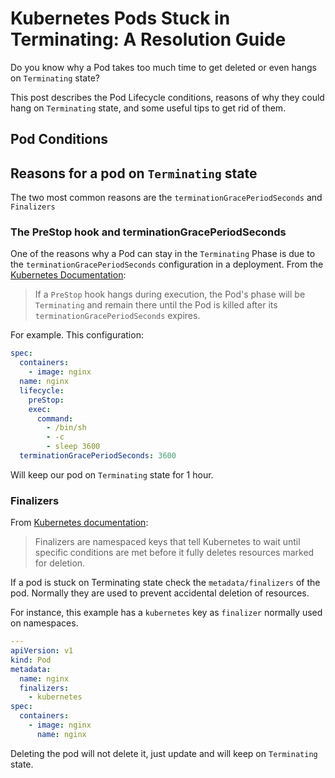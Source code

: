 # Kubernetes Pods Stuck in Terminating: A Resolution Guide

Do you know why a Pod takes too much time to get deleted or even hangs on `Terminating` state?

This post describes the Pod Lifecycle conditions, reasons of why they could hang on `Terminating` state, and some useful tips to get rid of them.

## Pod Conditions



## Reasons for a pod on `Terminating` state

The two most common reasons are the `terminationGracePeriodSeconds` and `Finalizers`

### The PreStop hook and terminationGracePeriodSeconds

One of the reasons why a Pod can stay in the `Terminating` Phase is due to the `terminationGracePeriodSeconds` configuration in a deployment. From the [Kubernetes Documentation](https://kubernetes.io/docs/concepts/containers/container-lifecycle-hooks/#hook-handler-execution):

> If a `PreStop` hook hangs during execution, the Pod's phase will be `Terminating` and remain there until the Pod is killed after its `terminationGracePeriodSeconds` expires.

For example. This configuration:

```yaml
spec:
  containers:
    - image: nginx
  name: nginx
  lifecycle:
    preStop:
    exec:
      command:
        - /bin/sh
        - -c
        - sleep 3600
  terminationGracePeriodSeconds: 3600
```

Will keep our pod on `Terminating` state for 1 hour.

### Finalizers

From [Kubernetes documentation](https://kubernetes.io/docs/concepts/overview/working-with-objects/finalizers/):

> Finalizers are namespaced keys that tell Kubernetes to wait until specific conditions are met before it fully deletes resources marked for deletion.

If a pod is stuck on Terminating state check the `metadata/finalizers` of the pod. Normally they are used to prevent accidental deletion of resources.

For instance, this example has a `kubernetes` key as `finalizer` normally used on namespaces.

```yaml
---
apiVersion: v1
kind: Pod
metadata:
  name: nginx
  finalizers:
    - kubernetes
spec:
  containers:
    - image: nginx
      name: nginx
```

Deleting the pod will not delete it, just update and will keep on `Terminating` state.
